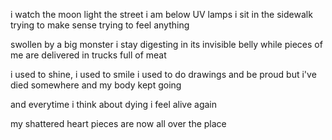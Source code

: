 i watch the moon light the street i am
below UV lamps i sit in the sidewalk
trying to make sense
trying to feel anything

swollen by a big monster i stay
digesting in its invisible belly
while pieces of me are delivered
in trucks full of meat

i used to shine, i used to smile
i used to do drawings and be proud
but i've died somewhere and
my body kept going

and everytime i think about dying
i feel alive again

my shattered heart pieces
are now all over the place



